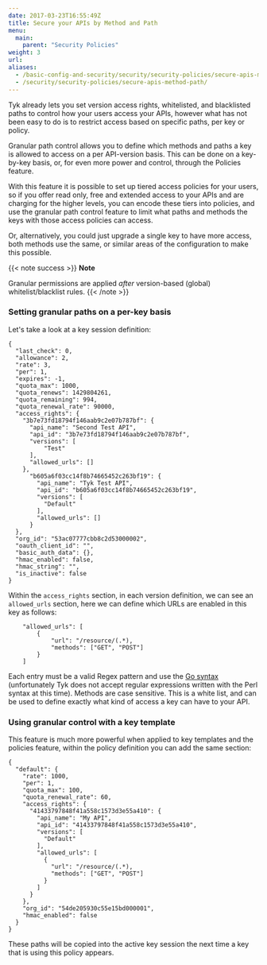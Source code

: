 ```yaml
---
date: 2017-03-23T16:55:49Z
title: Secure your APIs by Method and Path
menu:
  main:
    parent: "Security Policies"
weight: 3 
url: 
aliases:
  - /basic-config-and-security/security/security-policies/secure-apis-method-path/
  - /security/security-policies/secure-apis-method-path/
---
```


Tyk already lets you set version access rights, whitelisted, and blacklisted paths to control how your users access your APIs, however what has not been easy to do is to restrict access based on specific paths, per key or policy.

Granular path control allows you to define which methods and paths a key is allowed to access on a per API-version basis. This can be done on a key-by-key basis, or, for even more power and control, through the Policies feature.

With this feature it is possible to set up tiered access policies for your users, so if you offer read only, free and extended access to your APIs and are charging for the higher levels, you can encode these tiers into policies, and use the granular path control feature to limit what paths and methods the keys with those access policies can access.

Or, alternatively, you could just upgrade a single key to have more access, both methods use the same, or similar areas of the configuration to make this possible.

{{< note success >}}
**Note**  

Granular permissions are applied *after* version-based (global) whitelist/blacklist rules.
{{< /note >}}


### Setting granular paths on a per-key basis

Let's take a look at a key session definition:

```{.copyWrapper}
{
  "last_check": 0,
  "allowance": 2,
  "rate": 3,
  "per": 1,
  "expires": -1,
  "quota_max": 1000,
  "quota_renews": 1429804261,
  "quota_remaining": 994,
  "quota_renewal_rate": 90000,
  "access_rights": {
    "3b7e73fd18794f146aab9c2e07b787bf": {
      "api_name": "Second Test API",
      "api_id": "3b7e73fd18794f146aab9c2e07b787bf",
      "versions": [
          "Test"
      ],
      "allowed_urls": []
    },
      "b605a6f03cc14f8b74665452c263bf19": {
        "api_name": "Tyk Test API",
        "api_id": "b605a6f03cc14f8b74665452c263bf19",
        "versions": [
          "Default"
        ],
        "allowed_urls": []
      }
  },
  "org_id": "53ac07777cbb8c2d53000002",
  "oauth_client_id": "",
  "basic_auth_data": {},
  "hmac_enabled": false,
  "hmac_string": "",
  "is_inactive": false
}
```

Within the `access_rights` section, in each version definition, we can see an `allowed_urls` section, here we can define which URLs are enabled in this key as follows:

```{.copyWrapper}
    "allowed_urls": [
        {
            "url": "/resource/(.*),
            "methods": ["GET", "POST"]
        }
    ]
```

Each entry must be a valid Regex pattern and use the [Go syntax](https://golang.org/pkg/regexp/syntax/) (unfortunately Tyk does not accept regular expressions written with the Perl syntax at this time). Methods are case sensitive. This is a white list, and can be used to define exactly what kind of access a key can have to your API.

### Using granular control with a key template

This feature is much more powerful when applied to key templates and the policies feature, within the policy definition you can add the same section:

```{.copyWrapper}
{
  "default": {
    "rate": 1000,
    "per": 1,
    "quota_max": 100,
    "quota_renewal_rate": 60,
    "access_rights": {
      "41433797848f41a558c1573d3e55a410": {
        "api_name": "My API",
        "api_id": "41433797848f41a558c1573d3e55a410",
        "versions": [
          "Default"
        ],
        "allowed_urls": [
          {
            "url": "/resource/(.*),
            "methods": ["GET", "POST"]
          }
        ]
      }
    },
    "org_id": "54de205930c55e15bd000001",
    "hmac_enabled": false
  }
}
```

These paths will be copied into the active key session the next time a key that is using this policy appears.
